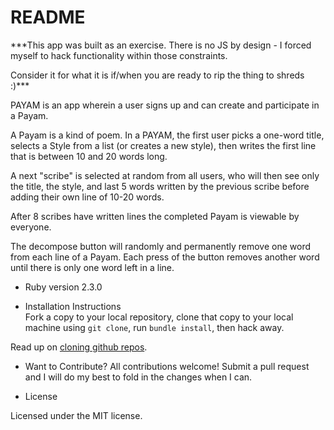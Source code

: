# README

***This app was built as an exercise. There is no JS by design - I forced myself to hack functionality within those constraints. 

Consider it for what it is if/when you are ready to rip the thing to shreds :)***

PAYAM is an app wherein a user signs up and can create and participate in a Payam.

A Payam is a kind of poem. In a PAYAM, the first user picks a one-word title, selects a Style from a list (or creates a new style), then writes the first line that is between 10 and 20 words long.

A next "scribe" is selected at random from all users, who will then see only the title, the style, and last 5 words written by the previous scribe before adding their own line of 10-20 words.

After 8 scribes have written lines the completed Payam is viewable by everyone.

The decompose button will randomly and permanently remove one word from each line of a Payam. Each press of the button removes another word until there is only one word left in a line.

* Ruby version
2.3.0



* Installation Instructions  
Fork a copy to your local repository, clone that copy to your local machine using `git clone`, run `bundle install`, then hack away.

Read up on [cloning github repos](https://help.github.com/articles/cloning-a-repository/).

* Want to Contribute?
All contributions welcome! Submit a pull request and I will do my best to fold in the changes when I can. 

* License

Licensed under the MIT license.
